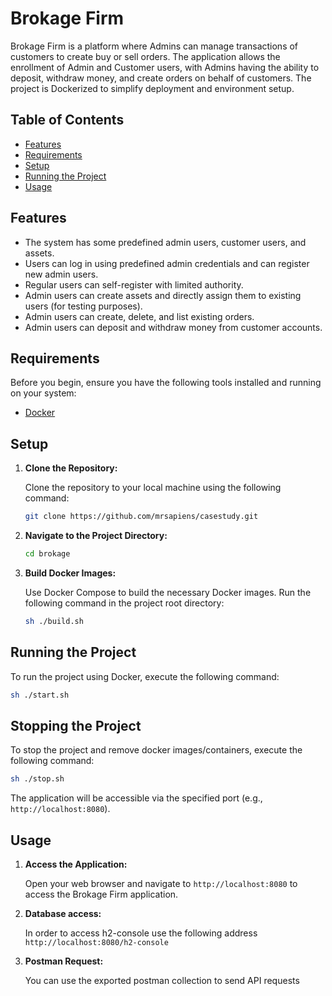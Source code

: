 
# Brokage Firm

Brokage Firm is a platform where Admins can manage transactions of customers to create buy or sell orders. The application allows the enrollment of Admin and Customer users, with Admins having the ability to deposit, withdraw money, and create orders on behalf of customers. The project is Dockerized to simplify deployment and environment setup.

## Table of Contents

- [Features](#features)
- [Requirements](#requirements)
- [Setup](#setup)
- [Running the Project](#running-the-project)
- [Usage](#usage)

## Features

- The system has some predefined admin users, customer users, and assets.
- Users can log in using predefined admin credentials and can register new admin users.
- Regular users can self-register with limited authority.
- Admin users can create assets and directly assign them to existing users (for testing purposes).
- Admin users can create, delete, and list existing orders.
- Admin users can deposit and withdraw money from customer accounts.

## Requirements

Before you begin, ensure you have the following tools installed and running on your system:

- [Docker](https://www.docker.com/get-started) 

## Setup

1. **Clone the Repository:**

   Clone the repository to your local machine using the following command:

   ```bash
   git clone https://github.com/mrsapiens/casestudy.git
   ```

2. **Navigate to the Project Directory:**

   ```bash
   cd brokage
   ```

3. **Build Docker Images:**

   Use Docker Compose to build the necessary Docker images. Run the following command in the project root directory:

   ```bash
   sh ./build.sh
   ```

## Running the Project

To run the project using Docker, execute the following command:

```bash
sh ./start.sh
```

## Stopping the Project

To stop the project and remove docker images/containers, execute the following command:

```bash
sh ./stop.sh
```

The application will be accessible via the specified port (e.g., `http://localhost:8080`).

## Usage

1. **Access the Application:**

   Open your web browser and navigate to `http://localhost:8080` to access the Brokage Firm application.

2. **Database access:**

   In order to access h2-console use the following address `http://localhost:8080/h2-console` 

3. **Postman Request:**

	You can use the exported postman collection to send API requests
